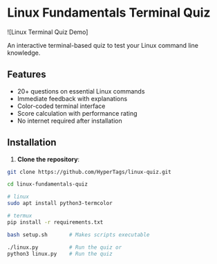# Linux Fundamentals Terminal Quiz

![Linux Terminal Quiz Demo]

An interactive terminal-based quiz to test your Linux command line knowledge.

## Features

- 20+ questions on essential Linux commands
- Immediate feedback with explanations
- Color-coded terminal interface
- Score calculation with performance rating
- No internet required after installation

## Installation

1. **Clone the repository**:
```bash
git clone https://github.com/HyperTags/linux-quiz.git

cd linux-fundamentals-quiz

# linux
sudo apt install python3-termcolor

# termux
pip install -r requirements.txt  

bash setup.sh       # Makes scripts executable

./linux.py          # Run the quiz or 
python3 linux.py    # Run the quiz
